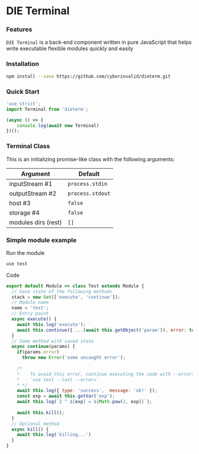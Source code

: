 # DIE Terminal

### Features

`DIE Terminal` is a back-end component written in pure JavaScript that helps write executable flexible modules quickly and easily

### Installation

```bash
npm install --save https://github.com/cyberinvalid/dieterm.git
```

### Quick Start
```javascript
'use strict';
import Terminal from 'dieterm';

(async () => { 
    console.log(await new Terminal) 
})();
```
### Terminal Class

This is an initializing promise-like class with the following arguments:

| Argument | Default |
| ------ | ------ |
| inputStream #1 | `process.stdin` |
| outputStream #2 | `process.stdout` |
| host #3 | `false` |
| storage #4 | `false` |
| modules dirs (rest) | `[]` |

### Simple module example

Run the module
```bash
use test
```

Code

```javascript
export default Module => class Test extends Module {
  // Save state of the following methods
  stack = new Set(['execute', 'continue']);
  // Module name
  name = 'test';
  // Entry point
  async execute() {
    await this.log('execute');
    await this.continue({ ...(await this.getObject('param')), error: true });
  }
  // Some method with saved state
  async continue(params) {
    if(params.error)
      throw new Error('some uncaught error');
        
    /*
    *    To avoid this error, continue executing the code with --error=
    *    `use test --last --error=`
    * */
    await this.log({ type: 'success',  message: 'ok!' });
    const exp = await this.getVar('exp');
    await this.log(`2 ^ ${exp} = ${Math.pow(2, exp)}`);
    
    await this.kill();
  }
  // Optional method
  async kill() {
    await this.log('killing...')
  }
}
```